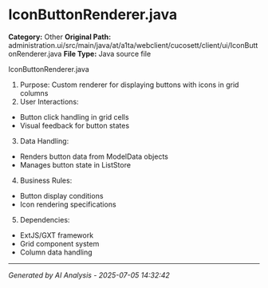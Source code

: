 # IconButtonRenderer.java

**Category:** Other
**Original Path:** administration.ui/src/main/java/at/a1ta/webclient/cucosett/client/ui/IconButtonRenderer.java
**File Type:** Java source file

IconButtonRenderer.java
1. Purpose: Custom renderer for displaying buttons with icons in grid columns
2. User Interactions:
- Button click handling in grid cells
- Visual feedback for button states
3. Data Handling:
- Renders button data from ModelData objects
- Manages button state in ListStore
4. Business Rules:
- Button display conditions
- Icon rendering specifications
5. Dependencies:
- ExtJS/GXT framework
- Grid component system
- Column data handling

---
*Generated by AI Analysis - 2025-07-05 14:32:42*
